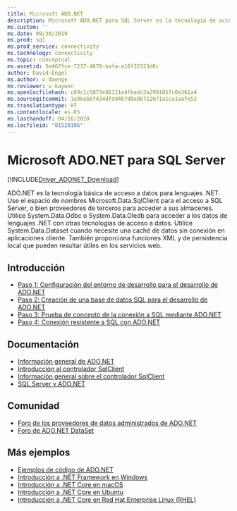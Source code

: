 ```yaml
---
title: Microsoft ADO.NET
description: Microsoft ADO.NET para SQL Server es la tecnología de acceso a datos principal para lenguajes .NET. Use el espacio de nombres Microsoft.Data.SqlClient para acceder a SQL Server.
ms.custom: ''
ms.date: 09/30/2019
ms.prod: sql
ms.prod_service: connectivity
ms.technology: connectivity
ms.topic: conceptual
ms.assetid: 5e467fce-7237-4678-bafa-a16f32323d0c
author: David-Engel
ms.author: v-daenge
ms.reviewer: v-kaywon
ms.openlocfilehash: c89c1c5073e86121e4fbadc3a2901057c0a361a4
ms.sourcegitcommit: 1a96abbf434dfdd467d0a9b722071a1ca1aafe52
ms.translationtype: HT
ms.contentlocale: es-ES
ms.lasthandoff: 04/16/2020
ms.locfileid: "81529106"
---
```

# <a name="microsoft-adonet-for-sql-server"></a>Microsoft ADO.NET para SQL Server

[!INCLUDE[Driver_ADONET_Download](../../includes/driver_adonet_download.md)]

ADO.NET es la tecnología básica de acceso a datos para lenguajes .NET. Use el espacio de nombres Microsoft.Data.SqlClient para el acceso a SQL Server, o bien proveedores de terceros para acceder a sus almacenes. Utilice System.Data.Odbc o System.Data.Oledb para acceder a los datos de lenguajes .NET con otras tecnologías de acceso a datos. Utilice System.Data.Dataset cuando necesite una caché de datos sin conexión en aplicaciones cliente. También proporciona funciones XML y de persistencia local que pueden resultar útiles en los servicios web.  
  
## <a name="getting-started"></a>Introducción  
* [Paso 1: Configuración del entorno de desarrollo para el desarrollo de ADO.NET](step-1-configure-development-environment-ado-net-development.md)  
* [Paso 2: Creación de una base de datos SQL para el desarrollo de ADO.NET](step-2-create-sql-database-ado-net-development.md)  
* [Paso 3: Prueba de concepto de la conexión a SQL mediante ADO.NET](step-3-connect-sql-ado-net.md)  
* [Paso 4: Conexión resistente a SQL con ADO.NET](step-4-connect-resiliently-sql-ado-net.md)  
  
## <a name="documentation"></a>Documentación  
* [Información general de ADO.NET](https://msdn.microsoft.com/library/e80y5yhx.aspx)
* [Introducción al controlador SqlClient](get-started-sqlclient-driver.md)  
* [Información general sobre el controlador SqlClient](overview-sqlclient-driver.md)  
* [SQL Server y ADO.NET](./sql/index.md)
  
## <a name="community"></a>Comunidad  
* [Foro de los proveedores de datos administrados de ADO.NET](https://social.msdn.microsoft.com/Forums/adodotnetdataproviders/threads/)  
* [Foro de ADO.NET DataSet](https://social.msdn.microsoft.com/Forums/adodotnetdataset/threads)  
  
## <a name="more-samples"></a>Más ejemplos  
* [Ejemplos de código de ADO.NET](https://msdn.microsoft.com/library/dw70f090.aspx)  
* [Introducción a .NET Framework en Windows](https://www.microsoft.com/sql-server/developer-get-started/csharp/win/)
* [Introducción a .NET Core en macOS](https://www.microsoft.com/sql-server/developer-get-started/csharp/macos/)
* [Introducción a .NET Core en Ubuntu](https://www.microsoft.com/sql-server/developer-get-started/csharp/ubuntu/)
* [Introducción a .NET Core en Red Hat Enterprise Linux (RHEL)](https://www.microsoft.com/sql-server/developer-get-started/csharp/rhel/)
  
